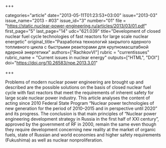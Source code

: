 +++

categories="article"
date="2013-05-11T01:23:53+03:00"
issue="2013-03"
issue_name="2013 - #03"
issue_id="3"
number="01"
file = "https://static.nuclear-power-engineering.ru/articles/2013/03/01.pdf"
first_page="5"
last_page="14"
udc="621.039"
title="Development of closed nuclear fuel cycle technologies of fast reactors for large scale nuclear energetic"
original_title="Разработка технологий закрытого ядерного топливного цикла с быстрыми реакторами для крупномасштабной ядерной энергетики"
authors=["RachkovVI"]
rubric = "currentissues"
rubric_name = "Current issues in nuclear energy"
outputs=["HTML", "DOI"]
doi="https://doi.org/10.26583/npe.2013.3.01"

+++

Problems of modern nuclear power engineering are brought up and described are the possible solutions on the basis of closed nuclear fuel cycle with fast reactors that meet the requirements of inherent safety for large scale nuclear power industry. This article analyses the content of acting since 2010 Federal State Program “Nuclear power technologies of new generation for the period of 2010–2015 and in perspective until 2020” and its progress. The conclusion is that main principles of “Nuclear power engineering development strategy in Russia in the first half of XXI century”, approved by the government of RF in 2000, remain the same even though they require development concerning new reality at the market of organic fuels, state of Russian and world economies and higher safety requirements (Fukushima) as well as nuclear nonproliferation.
